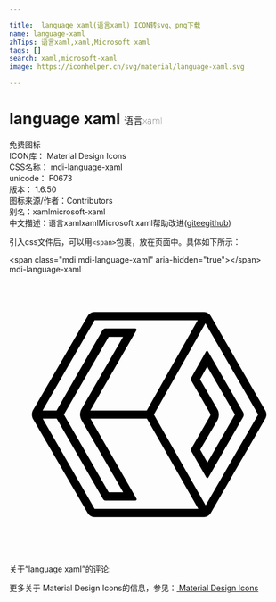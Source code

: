 ```yaml
---

title:  language xaml(语言xaml) ICON转svg、png下载
name: language-xaml
zhTips: 语言xaml,xaml,Microsoft xaml
tags: []
search: xaml,microsoft-xaml
image: https://iconhelper.cn/svg/material/language-xaml.svg

---
```


# language xaml  <small style="font-size: 60%;font-weight: 100">语言xaml</small>


<div class="detail-page">
<p>
<span><span class="badge-success badge">免费图标</span> </span>
<br/>
<span>
ICON库：
<span class="badge-secondary badge">Material Design Icons</span> 
</span>
<br/>
<span>
CSS名称：
<span class="badge-secondary badge">mdi-language-xaml</span> 
</span>
<br/>
<span>
unicode：
<span class="badge-secondary badge">F0673</span> 
<copy-btn content='F0673' btn-title=""></copy-btn>
<copy-btn :content='String.fromCodePoint(parseInt("F0673", 16))' btn-title="复制U"></copy-btn>
</span>
<br/>
<span>
版本：
<span class="badge-secondary badge">1.6.50</span> 
</span>
<br/>
<span>图标来源/作者：<span class="badge-light badge">Contributors</span></span> 
<br/>
<span>别名：<span class="badge-light badge">xaml</span><span class="badge-light badge">microsoft-xaml</span></span><br/><span class="zh-detail">中文描述：<span class="badge-primary badge">语言xaml</span><span class="badge-primary badge">xaml</span><span class="badge-primary badge">Microsoft xaml</span><span class="help-link"><span>帮助改进</span>(<a href="https://gitee.com/liuwave/icon-helper/edit/master/json/material/language-xaml.json" target="_blank" rel="noopener noreferrer">gitee</a><a href="https://github.com/liuwave/icon-helper/edit/master/json/material/language-xaml.json" target="_blank" rel="noopener noreferrer">github</a></span>)</span><br/>
</p>
</div>
<div class="alert alert-dark">
  <i class="mdi mdi-language-xaml mdi-48px"></i>
  <i class="mdi mdi-language-xaml mdi-36px"></i>
  <i class="mdi mdi-language-xaml mdi-24px"></i>
  <i class="mdi mdi-language-xaml mdi-18px"></i>
</div>
<div>
  <p>引入css文件后，可以用<code>&lt;span&gt;</code>包裹，放在页面中。具体如下所示：    
  </p>
  <div class="alert alert-primary" style="font-size: 14px">
    &lt;span class="mdi mdi-language-xaml" aria-hidden="true"&gt;&lt;/span&gt;
    <copy-btn content='<span class="mdi mdi-language-xaml" aria-hidden="true"></span>'></copy-btn>
  </div>
  <div class="alert alert-secondary">
    <i class="mdi mdi-language-xaml"
    style="font-size: 24px"
    aria-hidden="true"></i> mdi-language-xaml
    <copy-btn content="mdi-language-xaml" btn-title="复制图标名称"></copy-btn>
  </div>
</div>
<div id="svg" class="svg-wrap">
<svg xmlns="http://www.w3.org/2000/svg" viewBox="0 0 24 24"><path d="M16.93 7.9L19.31 12L16.95 16.09L16.33 15L17.8 12.5C17.97 12.19 17.97 11.83 17.8 11.54L16.32 9L16.93 7.9M16.92 6.57C16.89 6.57 16.85 6.59 16.83 6.62L15.56 8.87C15.5 8.94 15.5 9 15.56 9.09L17.18 11.9C17.22 11.97 17.22 12.05 17.18 12.12L15.57 14.91C15.53 14.97 15.53 15.06 15.57 15.13L16.85 17.36C16.87 17.4 16.91 17.42 16.94 17.42C17 17.42 17 17.4 17.04 17.36L20 12.23C20.08 12.09 20.08 11.92 20 11.79L17 6.62C17 6.59 16.96 6.57 16.92 6.57M21.91 11.67L17.23 3.58C17.11 3.38 16.89 3.25 16.66 3.25H7.28C7.05 3.25 6.83 3.38 6.71 3.58L2 11.67C1.91 11.87 1.91 12.13 2 12.33L6.71 20.42C6.83 20.62 7.05 20.75 7.28 20.75H16.66C16.89 20.75 17.11 20.62 17.23 20.42L21.91 12.33C22.03 12.13 22.03 11.88 21.91 11.67M7.3 3.95H16.12L11.76 11.65H6.93L10.87 4.82C10.91 4.75 10.86 4.66 10.78 4.66L8.21 4.65C8.13 4.65 8.06 4.7 8 4.76L4.04 11.65H2.84L7.3 3.95M6.17 12.46L9.74 18.63L8.5 18.63L4.87 12.35L4.67 12L4.87 11.65L8.5 5.37L9.73 5.37L6.17 11.53C6.15 11.57 6.13 11.61 6.11 11.65C6.03 11.88 6.03 12.13 6.12 12.35C6.13 12.39 6.15 12.43 6.17 12.46M7.3 20.05L2.85 12.35H4.05L8.03 19.23C8.07 19.3 8.14 19.34 8.22 19.34L10.79 19.34C10.87 19.34 10.92 19.25 10.88 19.18L6.94 12.35H11.77L16.17 20.05H7.3M16.8 19.75L12.37 12L16.78 4.21L21.29 12L16.8 19.75Z" /></svg>
</div>
<detail full-name='mdi-language-xaml'></detail>
<div>
<p>关于“language xaml”的评论:</p>
</div>
<Vssue title="关于“language xaml”的评论" ></Vssue>    
<div><p>更多关于 Material Design Icons的信息，参见：<a target="_blank" href="https://iconhelper.cn/material.html"> Material Design Icons</a>
</p></div>

